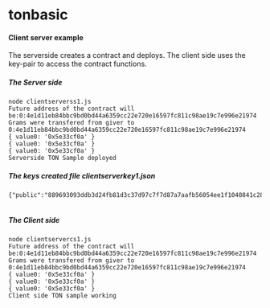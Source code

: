 # tonbasic

#### Client server example

The serverside creates a contract and deploys. The client side uses the key-pair to access the contract functions.

##### The Server side
```
node clientserverss1.js 
Future address of the contract will be:0:4e1d11eb84bbc9bd0bd44a6359cc22e720e16597fc811c98ae19c7e996e21974
Grams were transfered from giver to 0:4e1d11eb84bbc9bd0bd44a6359cc22e720e16597fc811c98ae19c7e996e21974
{ value0: '0x5e33cf0a' }
{ value0: '0x5e33cf0a' }
{ value0: '0x5e33cf0a' }
Serverside TON Sample deployed
```

##### The keys created file clientserverkey1.json

```
{"public":"889693093ddb3d24fb81d3c37d97c7f7d87a7aafb56054ee1f1040841c28f458","secret":"de278afcf85238163f1139e163c632d39c442498ff3fcfa2ab3bc84c0de5d946"}


```
##### The Client side
```
node clientservercs1.js 
Future address of the contract will be:0:4e1d11eb84bbc9bd0bd44a6359cc22e720e16597fc811c98ae19c7e996e21974
Grams were transfered from giver to 0:4e1d11eb84bbc9bd0bd44a6359cc22e720e16597fc811c98ae19c7e996e21974
{ value0: '0x5e33cf0a' }
{ value0: '0x5e33cf0a' }
{ value0: '0x5e33cf0a' }
Client side TON sample working

```

